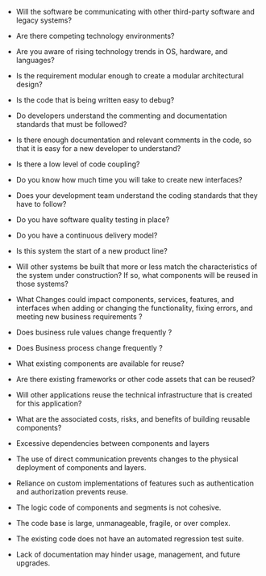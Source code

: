 * Will the software be communicating with other third-party software and legacy systems?

* Are there competing technology environments?

* Are you aware of rising technology trends in OS, hardware, and languages?

* Is the requirement modular enough to create a modular architectural design?

* Is the code that is being written easy to debug?

* Do developers understand the commenting and documentation standards that must be followed?

* Is there enough documentation and relevant comments in the code, so that it is easy for a new developer to understand?

* Is there a low level of code coupling?

* Do you know how much time you will take to create new interfaces?

* Does your development team understand the coding standards that they have to follow?

* Do you have software quality testing in place?

* Do you have a continuous delivery model?

* Is this system the start of a new product line?

* Will other systems be built that more or less match the characteristics of the system under construction? If so, what components will be reused in those systems?

* What Changes could impact components, services, features, and interfaces when adding or changing the functionality, fixing errors, and meeting new business requirements ?

* Does business rule values change frequently ?

* Does Business process change frequently ?

* What existing components are available for reuse?

* Are there existing frameworks or other code assets that can be reused?

* Will other applications reuse the technical infrastructure that is created for this application?

* What are the associated costs, risks, and benefits of building reusable components?

* Excessive dependencies between components and layers

* The use of direct communication prevents changes to the physical deployment of components and layers. 

* Reliance on custom implementations of features such as authentication and authorization prevents reuse. 

* The logic code of components and segments is not cohesive.

* The code base is large, unmanageable, fragile, or over complex.

* The existing code does not have an automated regression test suite.

* Lack of documentation may hinder usage, management, and future upgrades. 
